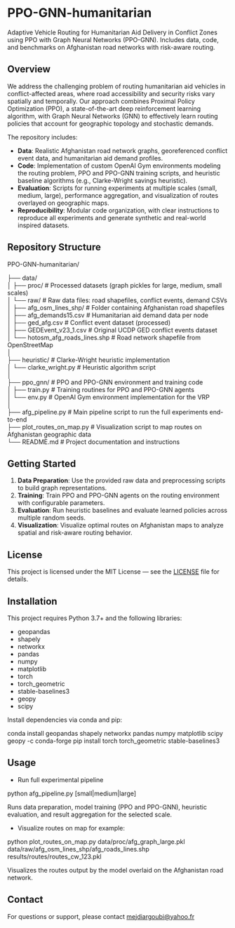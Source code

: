 # PPO-GNN-humanitarian
Adaptive Vehicle Routing for Humanitarian Aid Delivery in Conflict Zones using PPO with Graph Neural Networks (PPO-GNN). Includes data, code, and benchmarks on Afghanistan road networks with risk-aware routing.
## Overview

We address the challenging problem of routing humanitarian aid vehicles in conflict-affected areas, where road accessibility and security risks vary spatially and temporally. Our approach combines Proximal Policy Optimization (PPO), a state-of-the-art deep reinforcement learning algorithm, with Graph Neural Networks (GNN) to effectively learn routing policies that account for geographic topology and stochastic demands.

The repository includes:

- **Data**: Realistic Afghanistan road network graphs, georeferenced conflict event data, and humanitarian aid demand profiles.
- **Code**: Implementation of custom OpenAI Gym environments modeling the routing problem, PPO and PPO-GNN training scripts, and heuristic baseline algorithms (e.g., Clarke-Wright savings heuristic).
- **Evaluation**: Scripts for running experiments at multiple scales (small, medium, large), performance aggregation, and visualization of routes overlayed on geographic maps.
- **Reproducibility**: Modular code organization, with clear instructions to reproduce all experiments and generate synthetic and real-world inspired datasets.

## Repository Structure
PPO-GNN-humanitarian/

├── data/  
│   ├── proc/                   # Processed datasets (graph pickles for large, medium, small scales)  
│   └── raw/                    # Raw data files: road shapefiles, conflict events, demand CSVs  
│       ├── afg_osm_lines_shp/  # Folder containing Afghanistan road shapefiles  
│       ├── afg_demands15.csv   # Humanitarian aid demand data per node  
│       ├── ged_afg.csv         # Conflict event dataset (processed)  
│       ├── GEDEvent_v23_1.csv  # Original UCDP GED conflict events dataset  
│       └── hotosm_afg_roads_lines.shp  # Road network shapefile from OpenStreetMap  
│  
├── heuristic/                  # Clarke-Wright heuristic implementation  
│   └── clarke_wright.py        # Heuristic algorithm script  
│  
├── ppo_gnn/                    # PPO and PPO-GNN environment and training code  
│   ├── train.py                # Training routines for PPO and PPO-GNN agents  
│   └── env.py                  # OpenAI Gym environment implementation for the VRP  
│    
├── afg_pipeline.py             # Main pipeline script to run the full experiments end-to-end  
├── plot_routes_on_map.py       # Visualization script to map routes on Afghanistan geographic data  
└── README.md                   # Project documentation and instructions   

## Getting Started

1. **Data Preparation**: Use the provided raw data and preprocessing scripts to build graph representations.
2. **Training**: Train PPO and PPO-GNN agents on the routing environment with configurable parameters.
3. **Evaluation**: Run heuristic baselines and evaluate learned policies across multiple random seeds.
4. **Visualization**: Visualize optimal routes on Afghanistan maps to analyze spatial and risk-aware routing behavior.

## License

This project is licensed under the MIT License — see the [LICENSE](LICENSE) file for details.

## Installation

This project requires Python 3.7+ and the following libraries:

- geopandas
- shapely
- networkx
- pandas
- numpy
- matplotlib
- torch
- torch_geometric
- stable-baselines3
- geopy
- scipy

Install dependencies via conda and pip:

conda install geopandas shapely networkx pandas numpy matplotlib scipy geopy -c conda-forge
pip install torch torch_geometric stable-baselines3

## Usage
- Run full experimental pipeline  

python afg_pipeline.py [small|medium|large]  

Runs data preparation, model training (PPO and PPO-GNN), heuristic evaluation, and result aggregation for the selected scale.  

- Visualize routes on map for example:

python plot_routes_on_map.py data/proc/afg_graph_large.pkl data/raw/afg_osm_lines_shp/afg_roads_lines.shp results/routes/routes_cw_123.pkl  

Visualizes the routes output by the model overlaid on the Afghanistan road network.

## Contact
For questions or support, please contact mejdiargoubi@yahoo.fr

